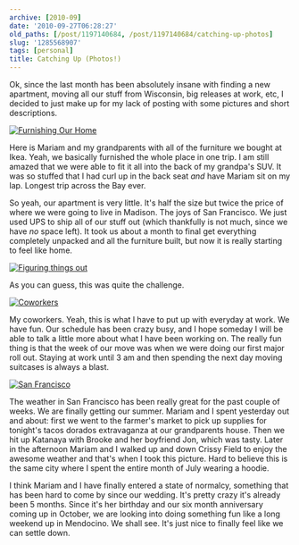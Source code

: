 ```yaml
---
archive: [2010-09]
date: '2010-09-27T06:28:27'
old_paths: [/post/1197140684, /post/1197140684/catching-up-photos]
slug: '1285568907'
tags: [personal]
title: Catching Up (Photos!)
---
```


Ok, since the last month has been absolutely insane with finding a new
apartment, moving all our stuff from Wisconsin, big releases at work, etc,
I decided to just make up for my lack of posting with some pictures and
short descriptions.

[![Furnishing Our Home][1]][2]

Here is Mariam and my grandparents with all of the furniture we bought at
Ikea.  Yeah, we basically furnished the whole place in one trip.  I am
still amazed that we were able to fit it all into the back of my grandpa's
SUV.  It was so stuffed that I had curl up in the back seat *and* have
Mariam sit on my lap.  Longest trip across the Bay ever.

So yeah, our apartment is very little.  It's half the size but twice the
price of where we were going to live in Madison.  The joys of San
Francisco.  We just used UPS to ship all of our stuff out (which
thankfully is not much, since we have *no* space left).  It took us about
a month to final get everything completely unpacked and all the furniture
built, but now it is really starting to feel like home.

[![Figuring things out][3]][4]

As you can guess, this was quite the challenge.

[![Coworkers][5]][6]

My coworkers.  Yeah, this is what I have to put up with everyday at work.
We have fun.  Our schedule has been crazy busy, and I hope someday I will
be able to talk a little more about what I have been working on.  The
really fun thing is that the week of our move was when we were doing our
first major roll out.  Staying at work until 3 am and then spending the
next day moving suitcases is always a blast.

[![San Francisco][7]][8]

The weather in San Francisco has been really great for the past couple of
weeks.  We are finally getting our summer.  Mariam and I spent yesterday
out and about: first we went to the farmer's market to pick up supplies
for tonight's tacos dorados extravaganza at our grandparents house.  Then
we hit up Katanaya with Brooke and her boyfriend Jon, which was tasty.
Later in the afternoon Mariam and I walked up and down Crissy Field to
enjoy the awesome weather and that's when I took this picture.  Hard to
believe this is the same city where I spent the entire month of July
wearing a hoodie.

I think Mariam and I have finally entered a state of normalcy, something
that has been hard to come by since our wedding.  It's pretty crazy it's
already been 5 months.  Since it's her birthday and our six month
anniversary coming up in October, we are looking into doing something fun
like a long weekend up in Mendocino.  We shall see.  It's just nice to
finally feel like we can settle down.

[1]: http://farm5.static.flickr.com/4151/5029055216_e06f5b5a34.jpg
[2]: http://www.flickr.com/photos/28471535@N02/5029055216
[3]: http://farm5.static.flickr.com/4151/5028439777_41995c0a13.jpg
[4]: http://www.flickr.com/photos/28471535@N02/5028439777
[5]: http://farm5.static.flickr.com/4090/5029056628_1b5430e6c0.jpg
[6]: http://www.flickr.com/photos/28471535@N02/5029056628
[7]: http://farm5.static.flickr.com/4109/5028441185_a8ebbfd21f.jpg
[8]: http://www.flickr.com/photos/28471535@N02/5028441185
